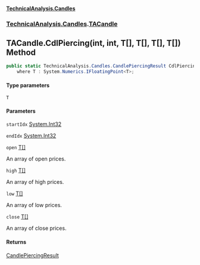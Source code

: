 #### [TechnicalAnalysis.Candles](TechnicalAnalysis.Candles.md 'TechnicalAnalysis.Candles')
### [TechnicalAnalysis.Candles](TechnicalAnalysis.Candles.md#TechnicalAnalysis.Candles 'TechnicalAnalysis.Candles').[TACandle](TACandle.md 'TechnicalAnalysis.Candles.TACandle')

## TACandle.CdlPiercing<T>(int, int, T[], T[], T[], T[]) Method

```csharp
public static TechnicalAnalysis.Candles.CandlePiercingResult CdlPiercing<T>(int startIdx, int endIdx, T[] open, T[] high, T[] low, T[] close)
    where T : System.Numerics.IFloatingPoint<T>;
```
#### Type parameters

<a name='TechnicalAnalysis.Candles.TACandle.CdlPiercing_T_(int,int,T[],T[],T[],T[]).T'></a>

`T`
#### Parameters

<a name='TechnicalAnalysis.Candles.TACandle.CdlPiercing_T_(int,int,T[],T[],T[],T[]).startIdx'></a>

`startIdx` [System.Int32](https://docs.microsoft.com/en-us/dotnet/api/System.Int32 'System.Int32')

<a name='TechnicalAnalysis.Candles.TACandle.CdlPiercing_T_(int,int,T[],T[],T[],T[]).endIdx'></a>

`endIdx` [System.Int32](https://docs.microsoft.com/en-us/dotnet/api/System.Int32 'System.Int32')

<a name='TechnicalAnalysis.Candles.TACandle.CdlPiercing_T_(int,int,T[],T[],T[],T[]).open'></a>

`open` [T](TACandle.CdlPiercing_T_(int,int,T[],T[],T[],T[]).md#TechnicalAnalysis.Candles.TACandle.CdlPiercing_T_(int,int,T[],T[],T[],T[]).T 'TechnicalAnalysis.Candles.TACandle.CdlPiercing<T>(int, int, T[], T[], T[], T[]).T')[[]](https://docs.microsoft.com/en-us/dotnet/api/System.Array 'System.Array')

An array of open prices.

<a name='TechnicalAnalysis.Candles.TACandle.CdlPiercing_T_(int,int,T[],T[],T[],T[]).high'></a>

`high` [T](TACandle.CdlPiercing_T_(int,int,T[],T[],T[],T[]).md#TechnicalAnalysis.Candles.TACandle.CdlPiercing_T_(int,int,T[],T[],T[],T[]).T 'TechnicalAnalysis.Candles.TACandle.CdlPiercing<T>(int, int, T[], T[], T[], T[]).T')[[]](https://docs.microsoft.com/en-us/dotnet/api/System.Array 'System.Array')

An array of high prices.

<a name='TechnicalAnalysis.Candles.TACandle.CdlPiercing_T_(int,int,T[],T[],T[],T[]).low'></a>

`low` [T](TACandle.CdlPiercing_T_(int,int,T[],T[],T[],T[]).md#TechnicalAnalysis.Candles.TACandle.CdlPiercing_T_(int,int,T[],T[],T[],T[]).T 'TechnicalAnalysis.Candles.TACandle.CdlPiercing<T>(int, int, T[], T[], T[], T[]).T')[[]](https://docs.microsoft.com/en-us/dotnet/api/System.Array 'System.Array')

An array of low prices.

<a name='TechnicalAnalysis.Candles.TACandle.CdlPiercing_T_(int,int,T[],T[],T[],T[]).close'></a>

`close` [T](TACandle.CdlPiercing_T_(int,int,T[],T[],T[],T[]).md#TechnicalAnalysis.Candles.TACandle.CdlPiercing_T_(int,int,T[],T[],T[],T[]).T 'TechnicalAnalysis.Candles.TACandle.CdlPiercing<T>(int, int, T[], T[], T[], T[]).T')[[]](https://docs.microsoft.com/en-us/dotnet/api/System.Array 'System.Array')

An array of close prices.

#### Returns
[CandlePiercingResult](CandlePiercingResult.md 'TechnicalAnalysis.Candles.CandlePiercingResult')
